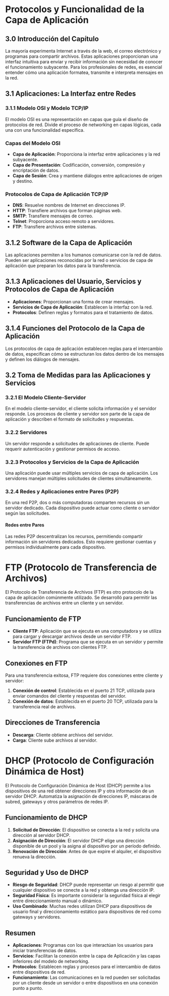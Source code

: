 # Protocolos y Funcionalidad de la Capa de Aplicación
## 3.0 Introducción del Capítulo
La mayoría experimenta Internet a través de la web, el correo electrónico y programas para compartir archivos. Estas aplicaciones proporcionan una interfaz intuitiva para enviar y recibir información sin necesidad de conocer el funcionamiento subyacente. Para los profesionales de redes, es esencial entender cómo una aplicación formatea, transmite e interpreta mensajes en la red.

## 3.1 Aplicaciones: La Interfaz entre Redes
### 3.1.1 Modelo OSI y Modelo TCP/IP
El modelo OSI es una representación en capas que guía el diseño de protocolos de red. Divide el proceso de networking en capas lógicas, cada una con una funcionalidad específica.

### Capas del Modelo OSI
- **Capa de Aplicación**: Proporciona la interfaz entre aplicaciones y la red subyacente.
- **Capa de Presentación**: Codificación, conversión, compresión y encriptación de datos.
- **Capa de Sesión**: Crea y mantiene diálogos entre aplicaciones de origen y destino.

### Protocolos de Capa de Aplicación TCP/IP
- **DNS**: Resuelve nombres de Internet en direcciones IP.
- **HTTP**: Transfiere archivos que forman páginas web.
- **SMTP**: Transfiere mensajes de correo.
- **Telnet**: Proporciona acceso remoto a servidores.
- **FTP**: Transfiere archivos entre sistemas.

## 3.1.2 Software de la Capa de Aplicación
Las aplicaciones permiten a los humanos comunicarse con la red de datos. Pueden ser aplicaciones reconocidas por la red o servicios de capa de aplicación que preparan los datos para la transferencia.

## 3.1.3 Aplicaciones del Usuario, Servicios y Protocolos de Capa de Aplicación
- **Aplicaciones**: Proporcionan una forma de crear mensajes.
- **Servicios de Capa de Aplicación**: Establecen la interfaz con la red.
- **Protocolos**: Definen reglas y formatos para el tratamiento de datos.

## 3.1.4 Funciones del Protocolo de la Capa de Aplicación
Los protocolos de capa de aplicación establecen reglas para el intercambio de datos, especifican cómo se estructuran los datos dentro de los mensajes y definen los diálogos de mensajes.

## 3.2 Toma de Medidas para las Aplicaciones y Servicios

### 3.2.1 El Modelo Cliente-Servidor
En el modelo cliente-servidor, el cliente solicita información y el servidor responde. Los procesos de cliente y servidor son parte de la capa de aplicación y describen el formato de solicitudes y respuestas.

### 3.2.2 Servidores
Un servidor responde a solicitudes de aplicaciones de cliente. Puede requerir autenticación y gestionar permisos de acceso.

### 3.2.3 Protocolos y Servicios de la Capa de Aplicación
Una aplicación puede usar múltiples servicios de capa de aplicación. Los servidores manejan múltiples solicitudes de clientes simultáneamente.

### 3.2.4 Redes y Aplicaciones entre Pares (P2P)
En una red P2P, dos o más computadoras comparten recursos sin un servidor dedicado. Cada dispositivo puede actuar como cliente o servidor según las solicitudes.

#### Redes entre Pares
Las redes P2P descentralizan los recursos, permitiendo compartir información sin servidores dedicados. Esto requiere gestionar cuentas y permisos individualmente para cada dispositivo.

# FTP (Protocolo de Transferencia de Archivos)
El Protocolo de Transferencia de Archivos (FTP) es otro protocolo de la capa de aplicación comúnmente utilizado. Se desarrolló para permitir las transferencias de archivos entre un cliente y un servidor.

## Funcionamiento de FTP

- **Cliente FTP**: Aplicación que se ejecuta en una computadora y se utiliza para cargar y descargar archivos desde un servidor FTP.
- **Servidor FTP (FTPd)**: Programa que se ejecuta en un servidor y permite la transferencia de archivos con clientes FTP.

## Conexiones en FTP

Para una transferencia exitosa, FTP requiere dos conexiones entre cliente y servidor:

1. **Conexión de control**: Establecida en el puerto 21 TCP, utilizada para enviar comandos del cliente y respuestas del servidor.
2. **Conexión de datos**: Establecida en el puerto 20 TCP, utilizada para la transferencia real de archivos.

## Direcciones de Transferencia

- **Descarga**: Cliente obtiene archivos del servidor.
- **Carga**: Cliente sube archivos al servidor.

# DHCP (Protocolo de Configuración Dinámica de Host)

El Protocolo de Configuración Dinámica de Host (DHCP) permite a los dispositivos de una red obtener direcciones IP y otra información de un servidor DHCP. Automatiza la asignación de direcciones IP, máscaras de subred, gateways y otros parámetros de redes IP.

## Funcionamiento de DHCP
1. **Solicitud de Dirección**: El dispositivo se conecta a la red y solicita una dirección al servidor DHCP.
2. **Asignación de Dirección**: El servidor DHCP elige una dirección disponible de un pool y la asigna al dispositivo por un período definido.
3. **Renovación de Dirección**: Antes de que expire el alquiler, el dispositivo renueva la dirección.

## Seguridad y Uso de DHCP
- **Riesgo de Seguridad**: DHCP puede representar un riesgo al permitir que cualquier dispositivo se conecte a la red y obtenga una dirección IP.
- **Seguridad Física**: Es importante considerar la seguridad física al elegir entre direccionamiento manual o dinámico.
- **Uso Combinado**: Muchas redes utilizan DHCP para dispositivos de usuario final y direccionamiento estático para dispositivos de red como gateways y servidores.

## Resumen
- **Aplicaciones**: Programas con los que interactúan los usuarios para iniciar transferencias de datos.
- **Servicios**: Facilitan la conexión entre la capa de Aplicación y las capas inferiores del modelo de networking.
- **Protocolos**: Establecen reglas y procesos para el intercambio de datos entre dispositivos de red.
- **Funcionamiento**: Las comunicaciones en la red pueden ser solicitadas por un cliente desde un servidor o entre dispositivos en una conexión punto a punto.
